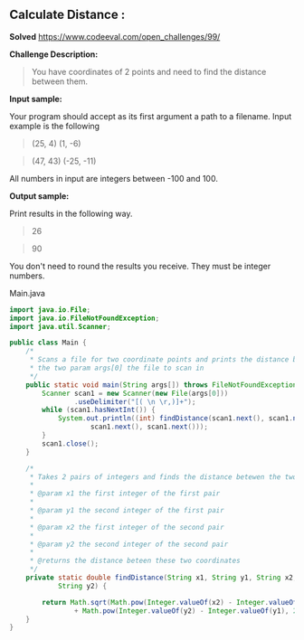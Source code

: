 Calculate Distance :
-------------------
 **Solved**
https://www.codeeval.com/open_challenges/99/



**Challenge Description:**

>You have coordinates of 2 points and need to find the distance between them.

**Input sample:**

Your program should accept as its first argument a path to a filename. Input example is the following

> (25, 4) (1, -6)

> (47, 43) (-25, -11)

All numbers in input are integers between -100 and 100.

**Output sample:**

Print results in the following way.

> 26

> 90

You don't need to round the results you receive. They must be integer numbers. 

Main.java
```java
import java.io.File;
import java.io.FileNotFoundException;
import java.util.Scanner;

public class Main {
	/*
	 * Scans a file for two coordinate points and prints the distance between
	 * the two param args[0] the file to scan in
	 */
	public static void main(String args[]) throws FileNotFoundException {
		Scanner scan1 = new Scanner(new File(args[0]))
				.useDelimiter("[( \n \r,)]+");
		while (scan1.hasNextInt()) {
			System.out.println((int) findDistance(scan1.next(), scan1.next(),
					scan1.next(), scan1.next()));
		}
		scan1.close();
	}

	/*
	 * Takes 2 pairs of integers and finds the distance betewen the two
	 * 
	 * @param x1 the first integer of the first pair
	 * 
	 * @param y1 the second integer of the first pair
	 * 
	 * @param x2 the first integer of the second pair
	 * 
	 * @param y2 the second integer of the second pair
	 * 
	 * @returns the distance beteen these two coordinates
	 */
	private static double findDistance(String x1, String y1, String x2,
			String y2) {

		return Math.sqrt(Math.pow(Integer.valueOf(x2) - Integer.valueOf(x1), 2)
				+ Math.pow(Integer.valueOf(y2) - Integer.valueOf(y1), 2));
	}
}
```
